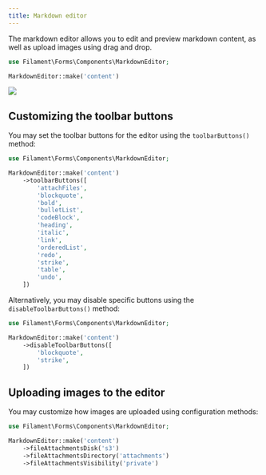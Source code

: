 ```yaml
---
title: Markdown editor
---
```


The markdown editor allows you to edit and preview markdown content, as well as upload images using drag and drop.

```php
use Filament\Forms\Components\MarkdownEditor;

MarkdownEditor::make('content')
```

![](https://user-images.githubusercontent.com/41773797/147613631-0f9254aa-0abb-4a2e-b9d7-bda1a01b8d57.png)

## Customizing the toolbar buttons

You may set the toolbar buttons for the editor using the `toolbarButtons()` method:

```php
use Filament\Forms\Components\MarkdownEditor;

MarkdownEditor::make('content')
    ->toolbarButtons([
        'attachFiles',
        'blockquote',
        'bold',
        'bulletList',
        'codeBlock',
        'heading',
        'italic',
        'link',
        'orderedList',
        'redo',
        'strike',
        'table',
        'undo',
    ])
```

Alternatively, you may disable specific buttons using the `disableToolbarButtons()` method:

```php
use Filament\Forms\Components\MarkdownEditor;

MarkdownEditor::make('content')
    ->disableToolbarButtons([
        'blockquote',
        'strike',
    ])
```

## Uploading images to the editor

You may customize how images are uploaded using configuration methods:

```php
use Filament\Forms\Components\MarkdownEditor;

MarkdownEditor::make('content')
    ->fileAttachmentsDisk('s3')
    ->fileAttachmentsDirectory('attachments')
    ->fileAttachmentsVisibility('private')
```
